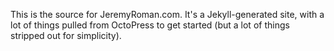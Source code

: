 This is the source for JeremyRoman.com. It's a Jekyll-generated site,
with a lot of things pulled from OctoPress to get started (but a lot of
things stripped out for simplicity).
